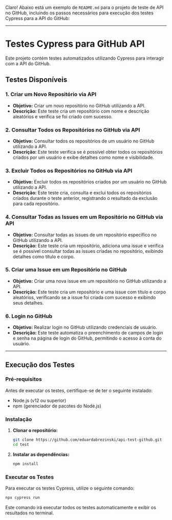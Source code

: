 Claro! Abaixo está um exemplo de `README.md` para o projeto de teste de API no GitHub, incluindo os passos necessários para execução dos testes Cypress para a API do GitHub:

---

# Testes Cypress para GitHub API

Este projeto contém testes automatizados utilizando Cypress para interagir com a API do GitHub.

## Testes Disponíveis

### 1. Criar um Novo Repositório via API

- **Objetivo:** Criar um novo repositório no GitHub utilizando a API.
- **Descrição:** Este teste cria um repositório com nome e descrição aleatórios e verifica se foi criado com sucesso.

### 2. Consultar Todos os Repositórios no GitHub via API

- **Objetivo:** Consultar todos os repositórios de um usuário no GitHub utilizando a API.
- **Descrição:** Este teste verifica se é possível obter todos os repositórios criados por um usuário e exibe detalhes como nome e visibilidade.

### 3. Excluir Todos os Repositórios no GitHub via API

- **Objetivo:** Excluir todos os repositórios criados por um usuário no GitHub utilizando a API.
- **Descrição:** Este teste cria, consulta e exclui todos os repositórios criados durante o teste anterior, registrando o resultado da exclusão para cada repositório.

### 4. Consultar Todas as Issues em um Repositório no GitHub via API

- **Objetivo:** Consultar todas as issues de um repositório específico no GitHub utilizando a API.
- **Descrição:** Este teste cria um repositório, adiciona uma issue e verifica se é possível consultar todas as issues criadas no repositório, exibindo detalhes como título e corpo.

### 5. Criar uma Issue em um Repositório no GitHub

- **Objetivo:** Criar uma nova issue em um repositório no GitHub utilizando a API.
- **Descrição:** Este teste cria um repositório e uma issue com título e corpo aleatórios, verificando se a issue foi criada com sucesso e exibindo seus detalhes.

### 6. Login no GitHub

- **Objetivo:** Realizar login no GitHub utilizando credenciais de usuário.
- **Descrição:** Este teste automatiza o preenchimento de campos de login e senha na página de login do GitHub, permitindo o acesso à conta do usuário.

---

## Execução dos Testes

### Pré-requisitos

Antes de executar os testes, certifique-se de ter o seguinte instalado:

- Node.js (v12 ou superior)
- npm (gerenciador de pacotes do Node.js)

### Instalação

1. **Clonar o repositório:**

   ```bash
   git clone https://github.com/eduardabrezinski/api-test-github.git
   cd test
   ```

2. **Instalar as dependências:**

   ```bash
   npm install
   ```

### Executar os Testes

Para executar os testes Cypress, utilize o seguinte comando:

```bash
npx cypress run
```

Este comando irá executar todos os testes automaticamente e exibir os resultados no terminal.
